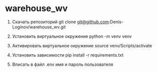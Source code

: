 # warehouse_wv

1. Скачать репозиторий 
git clone git@github.com:Denis-Loginov/warehouse_wv.git

2. Установить виртуальное окружение
python -m venv venv

3. Активировать виртуальное окружение 
source venv/Scripts/activate 

4. Установить зависимости
pip install -r requirements.txt

5. Вписать в файл .env имя и пароль пользователя
